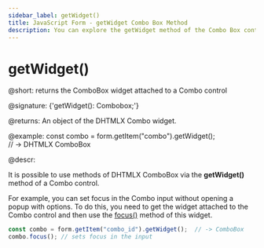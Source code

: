 ```yaml
---
sidebar_label: getWidget()
title: JavaScript Form - getWidget Combo Box Method 
description: You can explore the getWidget method of the Combo Box control of Form in the documentation of the DHTMLX JavaScript UI library. Browse developer guides and API reference, try out code examples and live demos, and download a free 30-day evaluation version of DHTMLX Suite.
---
```


# getWidget()

@short: returns the ComboBox widget attached to a Combo control

@signature: {'getWidget(): Combobox;'}

@returns:
An object of the DHTMLX Combo widget.

@example:
const combo = form.getItem("combo").getWidget();  
// -> DHTMLX ComboBox

@descr:

It is possible to use methods of DHTMLX ComboBox via the **getWidget()** method of a Combo control.

For example, you can set focus in the Combo input without opening a popup with options. To do this, you need to get the widget attached to the Combo control and then use the [focus()](combobox/api/combobox_focus_method.md) method of this widget.

~~~js
const combo = form.getItem("combo_id").getWidget();  // -> ComboBox
combo.focus(); // sets focus in the input
~~~
